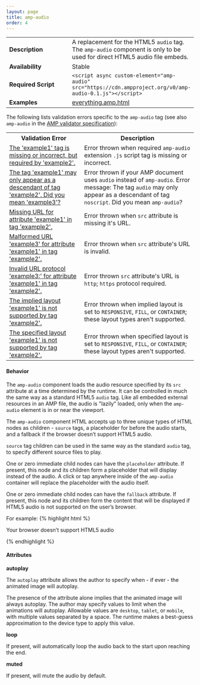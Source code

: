 ```yaml
---
layout: page
title: amp-audio
order: 4
---
```


<!---
Copyright 2015 The AMP HTML Authors. All Rights Reserved.

Licensed under the Apache License, Version 2.0 (the "License");
you may not use this file except in compliance with the License.
You may obtain a copy of the License at

      http://www.apache.org/licenses/LICENSE-2.0

Unless required by applicable law or agreed to in writing, software
distributed under the License is distributed on an "AS-IS" BASIS,
WITHOUT WARRANTIES OR CONDITIONS OF ANY KIND, either express or implied.
See the License for the specific language governing permissions and
limitations under the License.

-->



<table>
  <tr>
    <td width="40%"><strong>Description</strong></td>
    <td>A replacement for the HTML5 <code>audio</code> tag. The <code>amp-audio</code> component is only to be used for direct HTML5 audio file embeds.</td>
  </tr>
  <tr>
    <td width="40%"><strong>Availability</strong></td>
    <td>Stable</td>
  </tr>
  <tr>
    <td width="40%"><strong>Required Script</strong></td>
    <td><code>&lt;script async custom-element="amp-audio" src="https://cdn.ampproject.org/v0/amp-audio-0.1.js">&lt;/script></code></td>
  </tr>
  <tr>
    <td width="40%"><strong>Examples</strong></td>
    <td><a href="https://github.com/ampproject/amphtml/blob/master/examples/everything.amp.html">everything.amp.html</a></td>
  </tr>
</table>

The following lists validation errors specific to the `amp-audio` tag
(see also `amp-audio` in the [AMP validator specification](https://github.com/ampproject/amphtml/blob/master/validator/validator.protoascii)):

<!---
What does fixed height and fixed width mean for audio layout?
May need to add something to this table based on technical review.

-->

<table>
  <tr>
    <th width="40%"><strong>Validation Error</strong></th>
    <th>Description</th>
  </tr>
  <tr>
    <td width="40%"><a href="https://www.ampproject.org/docs/reference/validation_errors.html#tag-required-by-another-tag-is-missing">The 'example1' tag is missing or incorrect, but required by 'example2'.</a></td>
    <td>Error thrown when required <code>amp-audio</code> extension <code>.js</code> script tag is missing or incorrect.</td>
  </tr>
  <tr>
    <td width="40%"><a href="https://www.ampproject.org/docs/reference/validation_errors.html#mandatory-tag-ancestor-with-hint">The tag 'example1' may only appear as a descendant of tag 'example2'. Did you mean 'example3'?</a></td>
    <td>Error thrown if your AMP document uses <code>audio</code> instead of <code>amp-audio</code>. Error message: The tag <code>audio</code> may only appear as a descendant of tag <code>noscript</code>. Did you mean <code>amp-audio</code>?</td>
  </tr>
  <tr>
    <td width="40%"><a href="https://www.ampproject.org/docs/reference/validation_errors.html#missing-url">Missing URL for attribute 'example1' in tag 'example2'.</a></td>
    <td>Error thrown when <code>src</code> attribute is missing it's URL.</td>
  </tr>
  <tr>
    <td width="40%"><a href="https://www.ampproject.org/docs/reference/validation_errors.html#invalid-url">Malformed URL 'example3' for attribute 'example1' in tag 'example2'.</a></td>
    <td>Error thrown when <code>src</code> attribute's URL is invalid.</td>
  </tr>
  <tr>
    <td width="40%"><a href="https://www.ampproject.org/docs/reference/validation_errors.html#invalid-url-protocol">Invalid URL protocol 'example3:' for attribute 'example1' in tag 'example2'.</a></td>
    <td>Error thrown <code>src</code> attribute's URL is <code>http</code>; <code>https</code> protocol required.</td>
  </tr>
  <tr>
    <td width="40%"><a href="https://www.ampproject.org/docs/reference/validation_errors.html#implied-layout-isnt-supported-by-amp-tag">The implied layout 'example1' is not supported by tag 'example2'.</a></td>
    <td>Error thrown when implied layout is set to <code>RESPONSIVE</code>, <code>FILL</code>, or <code>CONTAINER</code>; these layout types aren't supported.</td>
  </tr>
  <tr>
    <td width="40%"><a href="https://www.ampproject.org/docs/reference/validation_errors.html#specified-layout-isnt-supported-by-amp-tag">The specified layout 'example1' is not supported by tag 'example2'.</a></td>
    <td>Error thrown when specified layout is set to <code>RESPONSIVE</code>, <code>FILL</code>, or <code>CONTAINER</code>; these layout types aren't supported.</td>
  </tr>
</table>

#### Behavior

The `amp-audio` component loads the audio resource specified by its `src` attribute at a time determined by the runtime. It can be controlled in much the same way as a standard HTML5 `audio` tag.
Like all embedded external resources in an AMP file, the audio is "lazily" loaded, only when the `amp-audio` element is in or near the viewport.

The `amp-audio` component HTML accepts up to three unique types of HTML nodes as children - `source` tags, a placeholder for before the audio starts, and a fallback if the browser doesn’t support HTML5 audio.

`source` tag children can be used in the same way as the standard `audio` tag, to specify different source files to play.

One or zero immediate child nodes can have the `placeholder` attribute. If present, this node and its children form a placeholder that will display instead of the audio. A click or tap anywhere inside of the `amp-audio` container will replace the placeholder with the audio itself.

One or zero immediate child nodes can have the `fallback` attribute. If present, this node and its children form the content that will be displayed if HTML5 audio is not supported on the user’s browser.

For example:
{% highlight html %}
<amp-audio width=400 height=300 src="https://yourhost.com/audios/myaudio.mp3">
  <div fallback>
    <p>Your browser doesn’t support HTML5 audio</p>
  </div>
  <source type="audio/mpeg" src="foo.mp3">
  <source type="audio/ogg" src="foo.ogg">
</amp-audio>
{% endhighlight %}

#### Attributes

**autoplay**

The `autoplay` attribute allows the author to specify when - if ever - the animated image will autoplay.

The presence of the attribute alone implies that the animated image will always autoplay. The author may specify values to limit when the animations will autoplay. Allowable values are `desktop`, `tablet`, or `mobile`, with multiple values separated by a space. The runtime makes a best-guess approximation to the device type to apply this value.

**loop**

If present, will automatically loop the audio back to the start upon reaching the end.

**muted**

If present, will mute the audio by default.

